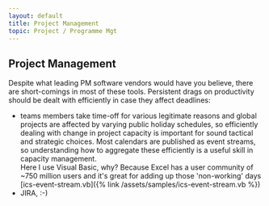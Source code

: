 ```yaml
---
layout: default
title: Project Management
topic: Project / Programme Mgt
---
```


## Project Management
Despite what leading PM software vendors would have you believe, there are short-comings in most of these tools. Persistent drags on productivity should be dealt with efficiently in case they affect deadlines:

- teams members take time-off for various legitimate reasons and global projects are affected by varying public holiday schedules, so efficiently dealing with change in project capacity is important for sound tactical and strategic choices. Most calendars are published as event streams, so understanding how to aggregate these efficiently is a useful skill in capacity management.<br>
Here I use Visual Basic, why? Because Excel has a user community of ~750 million users and it's great for adding up those 'non-working' days [ics-event-stream.vb]({% link /assets/samples/ics-event-stream.vb %})
- JIRA, :-)
